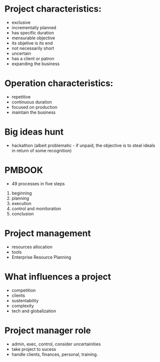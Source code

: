 # Project characteristics:
- exclusive 
- incrementally planned
- has specific duration
- mensurable objective
- its objetive is its end
- not necessarily short
- uncertain
- has a client or patron
- expanding the business

# Operation characteristics:
- repetitive
- continuous duration
- focused on production
- maintain the business

# Big ideas hunt
- hackathon (albeit problematic - if unpaid, the objective is to steal ideals in return of some recognition)

# PMBOOK
- 49 processes in five steps
1) beginning
2) planning
3) execution
4) control and monitoration
5) conclusion

# Project management
- resources allocation
- tools
- Enterprise Resource Planning

# What influences a project
- competition
- clients
- sustentability
- complexity
- tech and globalization

# Project manager role
- admin, exec, control, consider uncertainities
- take project to sucess
- handle clients, finances, personal, training.

